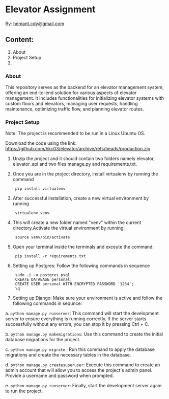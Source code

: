 
# Elevator Assignment
By: hemant.cdy@gmail.com

## Content:

1. About
2. Project Setup
3. 

### About
This repository serves as the backend for an elevator management system, offering an end-to-end solution for various aspects of elevator management. It includes functionalities for initializing elevator systems with custom floors and elevators, managing user requests, handling maintenance, optimizing traffic flow, and planning elevator routes. 

### Project Setup

Note: The project is recommended to be run in a Linux Ubuntu OS.

Download the code using the link: 
https://github.com/hkc03/elevator/archive/refs/heads/production.zip



1. Unzip the project and it should contain two folders namely elevator, elevator_api and two files manage.py and requirements.txt. 
2. Once you are in the project directory, install virtualenv by running the command     

        pip install virtualenv 

3. After successful installation, create a new virtual environment by running 

        virtualenv venv


4. This will create a new folder named "venv" within the current directory.Activate the virtual environment by running:

        source venv/bin/activate

5. Open your terminal inside the terminals and exceute the command:
        
        pip install -r requirements.txt


6. Setting up Postgres: Follow the following commands in sequence

        sudo -i -u postgres psql
        CREATE DATABASE personal;
        CREATE USER personal WITH ENCRYPTED PASSWORD '1234';
        \q
7. Setting up Django: 
Make sure your environment is active and follow the following commands in sequnce:

a. ```python manage.py runserver```: This command will start the development server to ensure everything is running correctly. If the server starts successfully without any errors, you can stop it by pressing Ctrl + C.

b. ```python manage.py makemigrations```: Use this command to create the initial database migrations for the project.

c. ```python manage.py migrate``` : Run this command to apply the database migrations and create the necessary tables in the database.

d. ```python manage.py createsuperuser```: Execute this command to create an admin account that will allow you to access the project's admin panel. Provide a username and password when prompted.

e. ```python manage.py runserver```: Finally, start the development server again to run the project.


